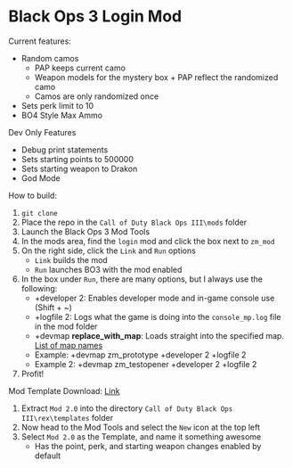 # Black Ops 3 Login Mod

Current features:
- Random camos
    - PAP keeps current camo
    - Weapon models for the mystery box + PAP reflect the randomized camo
    - Camos are only randomized once
- Sets perk limit to 10
- BO4 Style Max Ammo

Dev Only Features
- Debug print statements
- Sets starting points to 500000
- Sets starting weapon to Drakon
- God Mode

How to build:
1. `git clone`
2. Place the repo in the `Call of Duty Black Ops III\mods` folder
3. Launch the Black Ops 3 Mod Tools
4. In the mods area, find the `login` mod and click the box next to `zm_mod`
5. On the right side, click the `Link` and `Run` options
    - `Link` builds the mod
    - `Run` launches BO3 with the mod enabled
6. In the box under `Run`, there are many options, but I always use the following:
    - +developer 2: Enables developer mode and in-game console use (Shift + ~)
    - +logfile 2: Logs what the game is doing into the `console_mp.log` file in the mod folder
    - +devmap **replace_with_map**: Loads straight into the specified map. [List of map names](https://t7wiki.com/en/information/list-of-original-map-console-names)
    - Example: +devmap zm_prototype +developer 2 +logfile 2 
    - Example 2: +devmap zm_testopener +developer 2 +logfile 2
7. Profit!

Mod Template Download: [Link](https://drive.google.com/file/d/15Z4Ho8yZFBvgh6xqv8HutQnJCcey-W7g/view?usp=sharing)

1. Extract `Mod 2.0` into the directory `Call of Duty Black Ops III\rex\templates` folder
2. Now head to the Mod Tools and select the `New` icon at the top left
3. Select `Mod 2.0` as the Template, and name it something awesome
    - Has the point, perk, and starting weapon changes enabled by default





